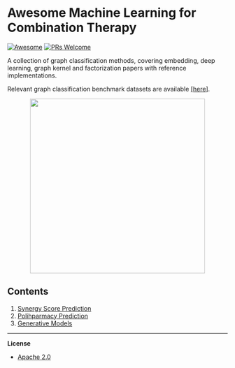 # Awesome Machine Learning for Combination Therapy
[![Awesome](https://cdn.rawgit.com/sindresorhus/awesome/d7305f38d29fed78fa85652e3a63e154dd8e8829/media/badge.svg)](https://github.com/sindresorhus/awesome)
[![PRs Welcome](https://img.shields.io/badge/PRs-welcome-brightgreen.svg?style=flat-square)](http://makeapullrequest.com)

A collection of graph classification methods, covering embedding, deep learning, graph kernel and factorization papers with reference implementations.

Relevant graph classification benchmark datasets are available [[here]](https://github.com/shiruipan/graph_datasets).

<p align="center">
  <img width="400" src="https://www.nridigital.com/wp-content/uploads/2018/10/pill.jpg">
</p>

## Contents  

1. [Synergy Score Prediction]()  
2. [Polihparmacy Prediction]()
3. [Generative Models]()  

--------------------------------------------------------------------------------

**License**

- [Apache 2.0](https://github.com/AstraZeneca/awesome-machine-learning-for-combination-therapy/blob/master/LICENSE)
